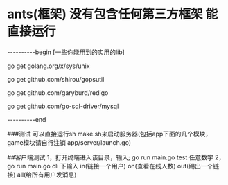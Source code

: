 # ants(框架) 没有包含任何第三方框架 能直接运行
----------begin [一些你能用到的实用的lib]

go get golang.org/x/sys/unix

go get github.com/shirou/gopsutil

go get github.com/garyburd/redigo

go get github.com/go-sql-driver/mysql

----------end

###测试
可以直接运行sh make.sh来启动服务器(包括app下面的几个模块，game模块请自行注销 app/server/launch.go)

##客户端测试
1，打开终端进入该目录，输入; go run main.go test 任意数字
2，go run main.go cli 下输入 in(链接一个用户) on(查看在线人数) out(踢出一个链接) all(给所有用户发消息)